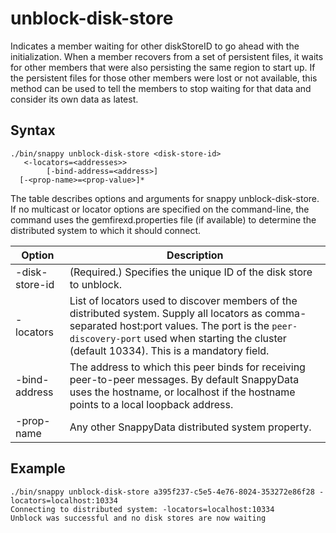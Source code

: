 # unblock-disk-store
Indicates a member waiting for other diskStoreID to go ahead with the initialization. When a member recovers from a set of persistent files, it waits for other members that were also persisting the same region to start up. If the persistent files for those other members were lost or not available, this method can be used to tell the members to stop waiting for that data and consider its own data as latest.

## Syntax

```pre
./bin/snappy unblock-disk-store <disk-store-id>
   <-locators=<addresses>> 
        [-bind-address=<address>] 
  [-<prop-name>=<prop-value>]*
```

The table describes options and arguments for snappy unblock-disk-store. If no multicast or locator options are specified on the command-line, the command uses the gemfirexd.properties file (if available) to determine the distributed system to which it should connect.

|Option|Description|
|-|-|
|-disk-store-id|(Required.) Specifies the unique ID of the disk store to unblock.| 
|-locators|List of locators used to discover members of the distributed system. Supply all locators as comma-separated host:port values. The port is the `peer-discovery-port` used when starting the cluster (default 10334). This is a mandatory field.|
|-bind-address|The address to which this peer binds for receiving peer-to-peer messages. By default SnappyData uses the hostname, or localhost if the hostname points to a local loopback address.|
|-prop-name|Any other SnappyData distributed system property.|


## Example

```pre
./bin/snappy unblock-disk-store a395f237-c5e5-4e76-8024-353272e86f28 -locators=localhost:10334
Connecting to distributed system: -locators=localhost:10334
Unblock was successful and no disk stores are now waiting
```

